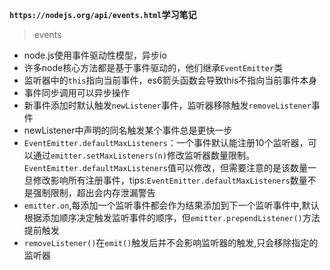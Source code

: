 **`https://nodejs.org/api/events.html`学习笔记**

> events
+ node.js使用事件驱动性模型，异步io
+ 许多node核心方法都是基于事件驱动的，他们继承`EventEmitter`类
+ 监听器中的`this`指向当前事件，es6箭头函数会导致this不指向当前事件本身
+ 事件同步调用可以异步操作
+ 新事件添加时默认触发`newListener`事件，监听器移除触发`removeListener`事件
+ newListener中声明的同名触发某个事件总是更快一步
+ `EventEmitter.defaultMaxListeners`：一个事件默认能注册10个监听器，可以通过`emitter.setMaxListeners(n)`修改监听器数量限制。`EventEmitter.defaultMaxListeners`值可以修改，但需要注意的是该数量一旦修改影响所有注册事件，tips:`EventEmitter.defaultMaxListeners`数量不是强制限制，超出会内存泄漏警告
+ `emitter.on`,每添加一个监听事件都会作为结果添加到下一个监听事件中,默认根据添加顺序决定触发监听事件的顺序，但`emitter.prependListener()`方法提前触发
+ `removeListener()`在`emit()`触发后并不会影响监听器的触发,只会移除指定的监听器